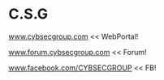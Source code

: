 # C.S.G

www.cybsecgroup.com << WebPortal!

www.forum.cybsecgroup.com << Forum!

www.facebook.com/CYBSECGROUP << FB!
